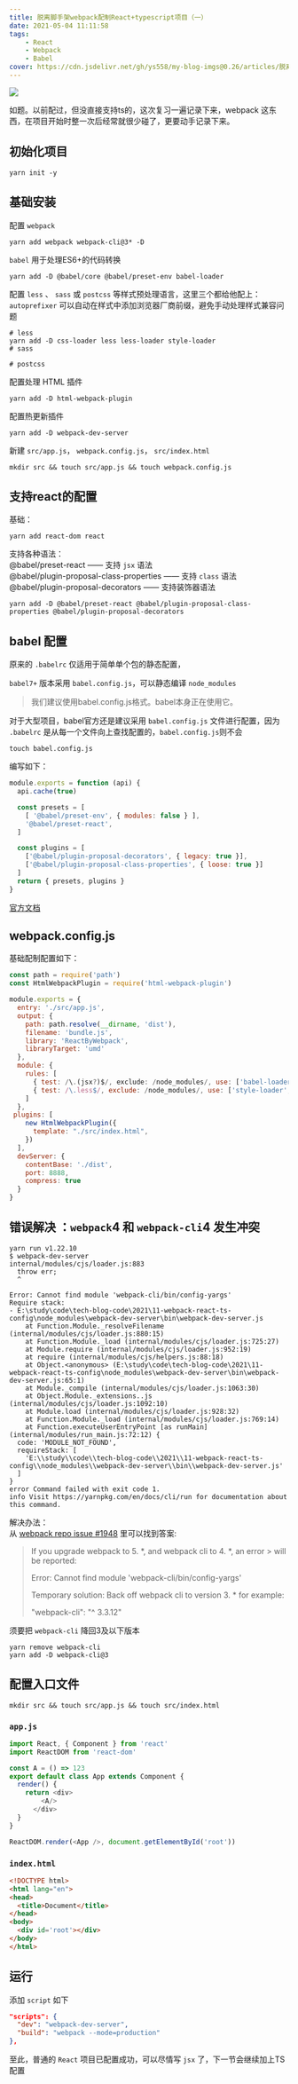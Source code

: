 ```yaml
---
title: 脱离脚手架webpack配制React+typescript项目（一）
date: 2021-05-04 11:11:58
tags:
    - React
    - Webpack
    - Babel
cover: https://cdn.jsdelivr.net/gh/ys558/my-blog-imgs@0.26/articles/脱离脚手架webpack配制React+typescript项目/cover2.png
---
```


![](https://cdn.jsdelivr.net/gh/ys558/my-blog-imgs@0.26/articles/脱离脚手架webpack配制React+typescript项目/cover2.png)

如题。以前配过，但没直接支持ts的，这次复习一遍记录下来，webpack 这东西，在项目开始时整一次后经常就很少碰了，更要动手记录下来。

<!-- more -->

## 初始化项目   
```shell
yarn init -y
```
## 基础安装

配置 `webpack`

```shell
yarn add webpack webpack-cli@3* -D
```

`babel` 用于处理ES6+的代码转换
```shell
yarn add -D @babel/core @babel/preset-env babel-loader
```

配置 `less` 、 `sass` 或 `postcss` 等样式预处理语言，这里三个都给他配上：   
`autoprefixer` 可以自动在样式中添加浏览器厂商前缀，避免手动处理样式兼容问题   
```shell
# less
yarn add -D css-loader less less-loader style-loader
# sass

# postcss

```

配置处理 HTML 插件 
```shell
yarn add -D html-webpack-plugin
```

配置热更新插件
```shell
yarn add -D webpack-dev-server 
```

新建 `src/app.js`， `webpack.config.js`， `src/index.html`   
```shell
mkdir src && touch src/app.js && touch webpack.config.js 
```

## 支持react的配置

基础：
```shell
yarn add react-dom react
```

支持各种语法：   
@babel/preset-react —— 支持 `jsx` 语法   
@babel/plugin-proposal-class-properties —— 支持 `class` 语法   
@babel/plugin-proposal-decorators —— 支持装饰器语法   


```shell
yarn add -D @babel/preset-react @babel/plugin-proposal-class-properties @babel/plugin-proposal-decorators
```


## babel 配置

原来的 `.babelrc` 仅适用于简单单个包的静态配置，

`babel7+` 版本采用 `babel.config.js`，可以静态编译 `node_modules`  

> 我们建议使用babel.config.js格式。babel本身正在使用它。   

对于大型项目，babel官方还是建议采用 `babel.config.js` 文件进行配置，因为 `.babelrc` 是从每一个文件向上查找配置的，`babel.config.js`则不会     

```shell
touch babel.config.js
```

编写如下：   
```js
module.exports = function (api) {
  api.cache(true)

  const presets = [
    [ '@babel/preset-env', { modules: false } ],
    '@babel/preset-react',
  ]

  const plugins = [
    ['@babel/plugin-proposal-decorators', { legacy: true }],
    ['@babel/plugin-proposal-class-properties', { loose: true }]
  ]
  return { presets, plugins }
}
```

[官方文档](https://babel.docschina.org/docs/en/config-files/#project-wide-configuration)
## webpack.config.js
基础配制配置如下：

```js
const path = require('path')
const HtmlWebpackPlugin = require('html-webpack-plugin')

module.exports = {
  entry: './src/app.js',
  output: {
    path: path.resolve(__dirname, 'dist'),
    filename: 'bundle.js',
    library: 'ReactByWebpack',
    libraryTarget: 'umd'
  },
  module: {
    rules: [
      { test: /\.(jsx?)$/, exclude: /node_modules/, use: ['babel-loader'] },
      { test: /\.less$/, exclude: /node_modules/, use: ['style-loader', 'css-loader', 'less-loader']}
    ]
  },
 plugins: [
    new HtmlWebpackPlugin({
      template: "./src/index.html",
    })
  ],
  devServer: {
    contentBase: './dist',
    port: 8888,
    compress: true
  }
}
```

## 错误解决 ：`webpack`4 和 `webpack-cli`4 发生冲突

```shell
yarn run v1.22.10
$ webpack-dev-server
internal/modules/cjs/loader.js:883
  throw err;
  ^

Error: Cannot find module 'webpack-cli/bin/config-yargs'
Require stack:
- E:\study\code\tech-blog-code\2021\11-webpack-react-ts-config\node_modules\webpack-dev-server\bin\webpack-dev-server.js
    at Function.Module._resolveFilename (internal/modules/cjs/loader.js:880:15)
    at Function.Module._load (internal/modules/cjs/loader.js:725:27)
    at Module.require (internal/modules/cjs/loader.js:952:19)
    at require (internal/modules/cjs/helpers.js:88:18)
    at Object.<anonymous> (E:\study\code\tech-blog-code\2021\11-webpack-react-ts-config\node_modules\webpack-dev-server\bin\webpack-dev-server.js:65:1)
    at Module._compile (internal/modules/cjs/loader.js:1063:30)
    at Object.Module._extensions..js (internal/modules/cjs/loader.js:1092:10)
    at Module.load (internal/modules/cjs/loader.js:928:32)
    at Function.Module._load (internal/modules/cjs/loader.js:769:14)
    at Function.executeUserEntryPoint [as runMain] (internal/modules/run_main.js:72:12) {
  code: 'MODULE_NOT_FOUND',
  requireStack: [
    'E:\\study\\code\\tech-blog-code\\2021\\11-webpack-react-ts-config\\node_modules\\webpack-dev-server\\bin\\webpack-dev-server.js'     
  ]
}
error Command failed with exit code 1.
info Visit https://yarnpkg.com/en/docs/cli/run for documentation about this command.
```

解决办法：   
从 [webpack repo issue #1948](https://github.com/webpack/webpack-cli/issues/1948) 里可以找到答案: 

> If you upgrade webpack to 5. *, and webpack cli to 4. *, an error > will be reported:
> 
> Error: Cannot find module 'webpack-cli/bin/config-yargs'
> 
> Temporary solution:
> Back off webpack cli to version 3. * for example:
> 
> "webpack-cli": "^ 3.3.12"

须要把 `webpack-cli` 降回3及以下版本

```shell
yarn remove webpack-cli
yarn add -D webpack-cli@3
```

## 配置入口文件

```shell
mkdir src && touch src/app.js && touch src/index.html
```

### `app.js`
```js
import React, { Component } from 'react'
import ReactDOM from 'react-dom'

const A = () => 123
export default class App extends Component {
  render() {
    return <div>
        <A/>
      </div>
  }
}

ReactDOM.render(<App />, document.getElementById('root'))
```

### `index.html`

```html
<!DOCTYPE html>
<html lang="en">
<head>
  <title>Document</title>
</head>
<body>
  <div id='root'></div>
</body>
</html>
```

## 运行

添加 `script` 如下
```json
"scripts": {
  "dev": "webpack-dev-server",
  "build": "webpack --mode=production"
},
```
至此，普通的 `React` 项目已配置成功，可以尽情写 `jsx` 了，下一节会继续加上TS配置
